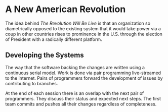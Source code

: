# A New American Revolution

The idea behind _The Revolution Will Be Live_ is that an organization so diametrically opposed to the existing system that it would take power via a coup in other countries rises to prominence in the U.S. through the election of President with a radically different platform.

## Developing the Systems

The way that the software backing the changes are written using a continuous serial model. Work is done via pair programming live-streamed to the internet. Pairs of programmers forward the development of issues by contributing to branches.

At the end of each session there is an overlap with the next pair of programmers. They discuss their status and expected next steps. The first team commits and pushes all their changes regardless of completeness.
